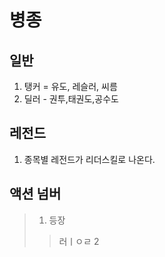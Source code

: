 # 병종
## 일반
1) 탱커 = 유도, 레슬러, 씨름
2) 딜러 - 권투,태권도,공수도
## 레전드
1) 종목별 레전드가 리더스킬로 나온다.

## 액션 넘버
> 1. 등장
> > 러ㅣㅇㄹ
> 2 

